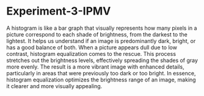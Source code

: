# Experiment-3-IPMV
A histogram is like a bar graph that visually represents how many pixels in a picture correspond to each shade of brightness, from the darkest to the lightest. It helps us understand if an image is predominantly dark, bright, or has a good balance of both. When a picture appears dull due to low contrast, histogram equalization comes to the rescue. This process stretches out the brightness levels, effectively spreading the shades of gray more evenly. The result is a more vibrant image with enhanced details, particularly in areas that were previously too dark or too bright. In essence, histogram equalization optimizes the brightness range of an image, making it clearer and more visually appealing.
